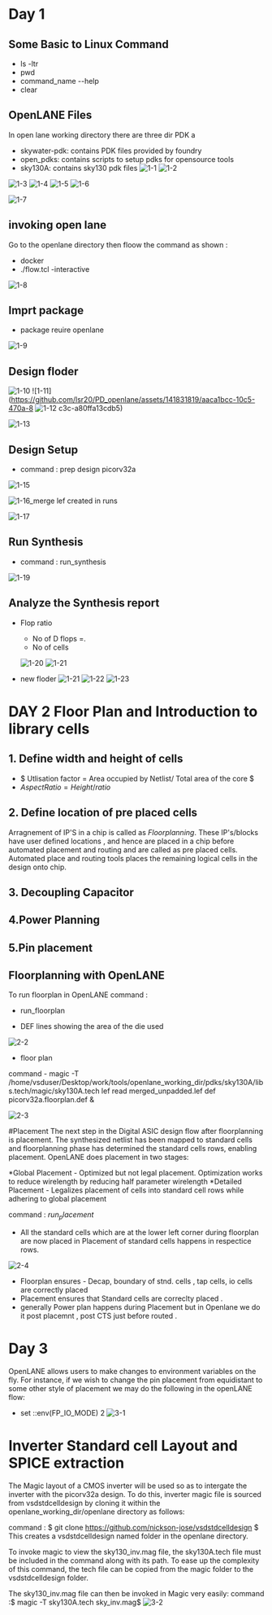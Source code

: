 
# Day 1
## Some Basic to Linux Command
* ls -ltr  <br> 
* pwd 
* command_name --help   <br> 
* clear  <br> 

 
## OpenLANE Files
In open lane working directory there are three dir PDK a

* skywater-pdk: contains PDK files provided by foundry
* open_pdks: contains scripts to setup pdks for opensource tools
* sky130A: contains sky130 pdk files
![1-1](https://github.com/lsr20/PD_openlane/assets/141831819/0a08f27b-e938-4fcf-b9fc-2887644e6eea)
![1-2](https://github.com/lsr20/PD_openlane/assets/141831819/5eb4c2c1-a168-40c2-bc3a-0ce4eaa6bb2d)

![1-3](https://github.com/lsr20/PD_openlane/assets/141831819/5103a78e-7445-46ed-b62f-b7276af0205a)
![1-4](https://github.com/lsr20/PD_openlane/assets/141831819/71ae125c-86f3-4c55-9362-6015ed1f9040)
![1-5](https://github.com/lsr20/PD_openlane/assets/141831819/36f16e6c-4543-456a-b8c3-ed0bb1ed33e9)
![1-6](https://github.com/lsr20/PD_openlane/assets/141831819/59f14ddd-0639-4abb-acc3-2def7cf51150)

![1-7](https://github.com/lsr20/PD_openlane/assets/141831819/5d0b0f8f-94cf-476e-9f42-376f2a16dad5)

##  invoking open lane 
Go to the openlane directory then floow the command as shown :
* docker
* ./flow.tcl -interactive



![1-8](https://github.com/lsr20/PD_openlane/assets/141831819/27de25b3-573d-4771-987f-1cc310770d57)


  ## Imprt package
* package reuire openlane

![1-9](https://github.com/lsr20/PD_openlane/assets/141831819/7253e318-ca2b-41c7-926d-337e4b4847a5)

## Design floder



![1-10](https://github.com/lsr20/PD_openlane/assets/141831819/b931cec0-e002-4e2e-bd9b-278c0f29de99)
![1-11](https://github.com/lsr20/PD_openlane/assets/141831819/aaca1bcc-10c5-470a-8
![1-12](https://github.com/lsr20/PD_openlane/assets/141831819/e11e167f-4913-440c-be1a-d8fb7787ab9b)
c3c-a80ffa13cdb5)


![1-13](https://github.com/lsr20/PD_openlane/assets/141831819/f618aa46-88b8-4ac8-a21f-47ed1a0b19fc)
## Design Setup
* command : prep design picorv32a




![1-15](https://github.com/lsr20/PD_openlane/assets/141831819/0183f037-2c1e-445d-83b8-6e2f8c28e860)




![1-16_merge lef created in runs](https://github.com/lsr20/PD_openlane/assets/141831819/50738df0-7c94-4a40-bf56-ba9bd9d23b77)

![1-17](https://github.com/lsr20/PD_openlane/assets/141831819/d5922286-bf15-438e-be69-3bebab1f851c)


## Run Synthesis
* command : run_synthesis
  

![1-19](https://github.com/lsr20/PD_openlane/assets/141831819/163558db-f245-4b4a-a256-31468d626850)

## Analyze the Synthesis report
* Flop ratio
  *  No of D flops =.
  *  No of cells
 
  ![1-20](https://github.com/lsr20/PD_openlane/assets/141831819/422139fa-dd7d-4175-96f5-0e42de687724)
![1-21](https://github.com/lsr20/PD_openlane/assets/141831819/67b394d7-b538-4a8c-94cb-2babd01e3853)
* new floder
  ![1-21](https://github.com/lsr20/PD_openlane/assets/141831819/e95adab4-4d29-471a-a66c-8dd2c9d98497)
![1-22](https://github.com/lsr20/PD_openlane/assets/141831819/971dc3de-9425-49d7-a0fd-f245f161ce0e)
![1-23](https://github.com/lsr20/PD_openlane/assets/141831819/52c14ede-22db-4034-adfa-66f230ccf3e6)





# DAY 2 Floor Plan and Introduction to library cells
## 1. Define width and height of cells 
* $ Utlisation factor = Area occupied by Netlist/ Total area of the core $
* $Aspect Ratio = Height / ratio$
## 2. Define location of pre placed cells
Arragnement of IP'S in a chip is called as $Floorplanning$. These IP's/blocks have user defined locations , and hence are placed in a chip before automated placement and routing and are called as pre placed cells. Automated place and routing tools places the remaining logical cells in the design onto chip.
## 3. Decoupling Capacitor
## 4.Power Planning
## 5.Pin placement

## Floorplanning with OpenLANE
To run floorplan in OpenLANE command :
* run_floorplan



* DEF lines showing the area of the die used


![2-2](https://github.com/lsr20/PD_openlane/assets/141831819/ede43543-f15f-4243-a0fa-46eccb1de762)

* floor plan 

command - magic -T /home/vsduser/Desktop/work/tools/openlane_working_dir/pdks/sky130A/libs.tech/magic/sky130A.tech lef read merged_unpadded.lef def picorv32a.floorplan.def &




![2-3](https://github.com/lsr20/PD_openlane/assets/141831819/f8f1eb37-3903-4eb3-ab85-315445ea1933)

#Placement
The next step in the Digital ASIC design flow after floorplanning is placement. The synthesized netlist has been mapped to standard cells and floorplanning phase has determined the standard cells rows, enabling placement. OpenLANE does placement in two stages:

*Global Placement - Optimized but not legal placement. Optimization works to reduce wirelength by reducing half parameter wirelength
*Detailed Placement - Legalizes placement of cells into standard cell rows while adhering to global placement

command : $run_placement$

* All the standard cells which are at the lower left corner during floorplan are now placed in Placement of standard cells happens in respectice rows.
  
![2-4](https://github.com/lsr20/PD_openlane/assets/141831819/8d889808-2d70-4f27-b58d-8d8788f778ca)

* Floorplan ensures - Decap, boundary of stnd. cells , tap cells, io cells are correctly placed
* Placement ensures that Standard cells are correclty placed .
*  generally Power plan happens during Placement but in Openlane we do it post placemnt , post CTS just before routed .


# Day 3
OpenLANE allows users to make changes to environment variables on the fly. For instance, if we wish to change the pin placement from equidistant to some other style of placement we may do the following in the openLANE flow:

* set ::env(FP_IO_MODE) 2
![3-1](https://github.com/lsr20/PD_openlane/assets/141831819/655ade82-a2f6-44c8-bb77-838e940acf23)



# Inverter Standard cell Layout and SPICE extraction
The Magic layout of a CMOS inverter will be used so as to intergate the inverter with the picorv32a design. To do this, inverter magic file is sourced from vsdstdcelldesign by cloning it within the openlane_working_dir/openlane directory as follows:

command : $ git clone https://github.com/nickson-jose/vsdstdcelldesign $
This creates a vsdstdcelldesign named folder in the openlane directory.

To invoke magic to view the sky130_inv.mag file, the sky130A.tech file must be included in the command along with its path. To ease up the complexity of this command, the tech file can be copied from the magic folder to the vsdstdcelldesign folder.

The sky130_inv.mag file can then be invoked in Magic very easily:
command :$ magic -T sky130A.tech sky_inv.mag$
![3-2](https://github.com/lsr20/PD_openlane/assets/141831819/62f98488-04bc-4a09-9875-6f0977e4059f)


